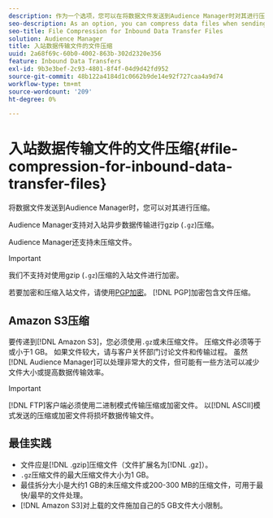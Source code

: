```yaml
---
description: 作为一个选项，您可以在将数据文件发送到Audience Manager时对其进行压缩。
seo-description: As an option, you can compress data files when sending them to Audience Manager.
seo-title: File Compression for Inbound Data Transfer Files
solution: Audience Manager
title: 入站数据传输文件的文件压缩
uuid: 2a68f69c-60b0-4002-863b-302d2320e356
feature: Inbound Data Transfers
exl-id: 9b3e3bef-2c93-4801-8f4f-04d9d42fd952
source-git-commit: 48b122a4184d1c0662b9de14e92f727caa4a9d74
workflow-type: tm+mt
source-wordcount: '209'
ht-degree: 0%

---
```


# 入站数据传输文件的文件压缩{#file-compression-for-inbound-data-transfer-files}

将数据文件发送到Audience Manager时，您可以对其进行压缩。

<!-- inbound-file-compression.xml -->

Audience Manager支持对入站异步数据传输进行gzip (`.gz`)压缩。

Audience Manager还支持未压缩文件。

>[!IMPORTANT]
>
>我们不支持对使用gzip (`.gz`)压缩的入站文件进行加密。
>
>若要加密和压缩入站文件，请使用[PGP加密](../../../integration/sending-audience-data/batch-data-transfer-explained/inbound-file-encryption.md)。 [!DNL PGP]加密包含文件压缩。

## Amazon S3压缩

要传递到[!DNL Amazon S3]，您必须使用`.gz`或未压缩文件。 压缩文件必须等于或小于1 GB。 如果文件较大，请与客户关怀部门讨论文件和传输过程。 虽然[!DNL Audience Manager]可以处理非常大的文件，但可能有一些方法可以减少文件大小或提高数据传输效率。

>[!IMPORTANT]
>
>[!DNL FTP]客户端必须使用二进制模式传输压缩或加密文件。 以[!DNL ASCII]模式发送的压缩或加密文件将损坏数据传输文件。

## 最佳实践

* 文件应是[!DNL .gzip]压缩文件（文件扩展名为[!DNL .gz]）。
* `.gz`压缩文件的最大压缩文件大小为1 GB。
* 最佳拆分大小是大约1 GB的未压缩文件或200-300 MB的压缩文件，可用于最快/最早的文件处理。
* [!DNL Amazon S3]对上载的文件施加自己的5 GB文件大小限制。
